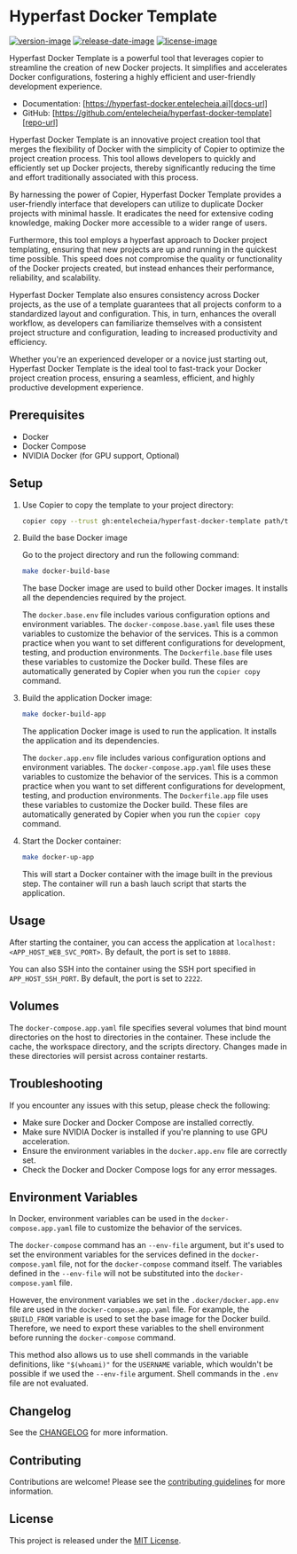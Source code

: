 # Hyperfast Docker Template

[![version-image]][release-url]
[![release-date-image]][release-url]
[![license-image]][license-url]

Hyperfast Docker Template is a powerful tool that leverages copier to streamline the creation of new Docker projects. It simplifies and accelerates Docker configurations, fostering a highly efficient and user-friendly development experience.

- Documentation: [https://hyperfast-docker.entelecheia.ai][docs-url]
- GitHub: [https://github.com/entelecheia/hyperfast-docker-template][repo-url]

Hyperfast Docker Template is an innovative project creation tool that merges the flexibility of Docker with the simplicity of Copier to optimize the project creation process. This tool allows developers to quickly and efficiently set up Docker projects, thereby significantly reducing the time and effort traditionally associated with this process.

By harnessing the power of Copier, Hyperfast Docker Template provides a user-friendly interface that developers can utilize to duplicate Docker projects with minimal hassle. It eradicates the need for extensive coding knowledge, making Docker more accessible to a wider range of users.

Furthermore, this tool employs a hyperfast approach to Docker project templating, ensuring that new projects are up and running in the quickest time possible. This speed does not compromise the quality or functionality of the Docker projects created, but instead enhances their performance, reliability, and scalability.

Hyperfast Docker Template also ensures consistency across Docker projects, as the use of a template guarantees that all projects conform to a standardized layout and configuration. This, in turn, enhances the overall workflow, as developers can familiarize themselves with a consistent project structure and configuration, leading to increased productivity and efficiency.

Whether you're an experienced developer or a novice just starting out, Hyperfast Docker Template is the ideal tool to fast-track your Docker project creation process, ensuring a seamless, efficient, and highly productive development experience.

## Prerequisites

- Docker
- Docker Compose
- NVIDIA Docker (for GPU support, Optional)

## Setup

1. Use Copier to copy the template to your project directory:

   ```bash
   copier copy --trust gh:entelecheia/hyperfast-docker-template path/to/destination
   ```

2. Build the base Docker image

   Go to the project directory and run the following command:

   ```bash
   make docker-build-base
   ```

   The base Docker image are used to build other Docker images. It installs all the dependencies required by the project.

   The `docker.base.env` file includes various configuration options and environment variables. The `docker-compose.base.yaml` file uses these variables to customize the behavior of the services. This is a common practice when you want to set different configurations for development, testing, and production environments. The `Dockerfile.base` file uses these variables to customize the Docker build. These files are automatically generated by Copier when you run the `copier copy` command.

3. Build the application Docker image:

   ```bash
   make docker-build-app
   ```

   The application Docker image is used to run the application. It installs the application and its dependencies.

   The `docker.app.env` file includes various configuration options and environment variables. The `docker-compose.app.yaml` file uses these variables to customize the behavior of the services. This is a common practice when you want to set different configurations for development, testing, and production environments. The `Dockerfile.app` file uses these variables to customize the Docker build. These files are automatically generated by Copier when you run the `copier copy` command.

4. Start the Docker container:

   ```bash
   make docker-up-app
   ```

   This will start a Docker container with the image built in the previous step. The container will run a bash lauch script that starts the application.

## Usage

After starting the container, you can access the application at `localhost:<APP_HOST_WEB_SVC_PORT>`. By default, the port is set to `18888`.

You can also SSH into the container using the SSH port specified in `APP_HOST_SSH_PORT`. By default, the port is set to `2222`.

## Volumes

The `docker-compose.app.yaml` file specifies several volumes that bind mount directories on the host to directories in the container. These include the cache, the workspace directory, and the scripts directory. Changes made in these directories will persist across container restarts.

## Troubleshooting

If you encounter any issues with this setup, please check the following:

- Make sure Docker and Docker Compose are installed correctly.
- Make sure NVIDIA Docker is installed if you're planning to use GPU acceleration.
- Ensure the environment variables in the `docker.app.env` file are correctly set.
- Check the Docker and Docker Compose logs for any error messages.

## Environment Variables

In Docker, environment variables can be used in the `docker-compose.app.yaml` file to customize the behavior of the services.

The `docker-compose` command has an `--env-file` argument, but it's used to set the environment variables for the services defined in the `docker-compose.yaml` file, not for the `docker-compose` command itself. The variables defined in the `--env-file` will not be substituted into the `docker-compose.yaml` file.

However, the environment variables we set in the `.docker/docker.app.env` file are used in the `docker-compose.app.yaml` file. For example, the `$BUILD_FROM` variable is used to set the base image for the Docker build. Therefore, we need to export these variables to the shell environment before running the `docker-compose` command.

This method also allows us to use shell commands in the variable definitions, like `"$(whoami)"` for the `USERNAME` variable, which wouldn't be possible if we used the `--env-file` argument. Shell commands in the `.env` file are not evaluated.

## Changelog

See the [CHANGELOG] for more information.

## Contributing

Contributions are welcome! Please see the [contributing guidelines] for more information.

## License

This project is released under the [MIT License][license-url].

<!-- Links: -->

[license-image]: https://img.shields.io/github/license/entelecheia/hyperfast-docker-template
[license-url]: https://github.com/entelecheia/hyperfast-docker-template/blob/main/LICENSE
[version-image]: https://img.shields.io/github/v/release/entelecheia/hyperfast-docker-template?sort=semver
[release-date-image]: https://img.shields.io/github/release-date/entelecheia/hyperfast-docker-template
[release-url]: https://github.com/entelecheia/hyperfast-docker-template/releases
[repo-url]: https://github.com/entelecheia/hyperfast-docker-template
[docs-url]: https://hyperfast-docker.entelecheia.ai
[changelog]: https://github.com/entelecheia/hyperfast-docker-template/blob/main/CHANGELOG.md
[contributing guidelines]: https://github.com/entelecheia/hyperfast-docker-template/blob/main/CONTRIBUTING.md

<!-- Links: -->
